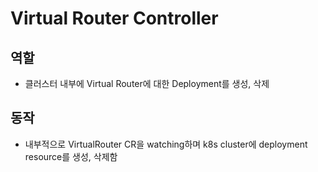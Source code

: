 # Virtual Router Controller

## 역할
* 클러스터 내부에 Virtual Router에 대한 Deployment를 생성, 삭제

## 동작
* 내부적으로 VirtualRouter CR을 watching하며 k8s cluster에 deployment resource를 생성, 삭제함
